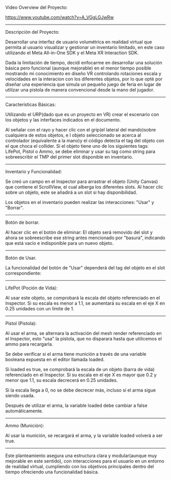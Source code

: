 Video Overview del Proyecto:

https://www.youtube.com/watch?v=A_VGgLGJwRw

__________________________________________________________________________________

Descripción del Proyecto:

Desarrollar una interfaz de usuario volumétrica en realidad virtual que permita al usuario visualizar y gestionar un inventario limitado, 
en este caso utilizando el Meta All-in-One SDK y el Meta XR Interaction SDK.

Dada la limitación de tiempo, decidí enfocarme en desarrollar una solución básica pero funcional (aunque mejorable) en el menor tiempo posible
mostrando mi conocimiento en diseño VR controlando rotaciones escala y velocidades en la interacion con los diferentes objetos,
por lo que opté por diseñar una experiencia que simula un pequeño juego de feria en lugar de utilizar una pistola de manera convencional desde la mano del jugador.
__________________________________________________________________________________

Características Básicas:

Utilizando el URP(dado que es un proyecto en VR) crear el escenario con los objetos y las interfaces indicados en el documento.

Al señalar con el rayo y hacer clic con el grip(el lateral del mando)sobre cualquiera de estos objetos, e
l objeto seleccionado se acerca al controlador (equivalente a la mano)y el código detecta el tag del objeto con el que choca el collider. 
Si el objeto tiene uno de los siguientes tags: LifePot, Pistol o Ammo, se debe eliminar y usar su tag como string para sobreescribir el TMP del primer slot disponible en inventario.

__________________________________________________________________________________

Inventario y Funcionalidad:



Se creó un campo en el Inspector para arrastrar el objeto (Unity Canvas) que contiene el ScrollView, 
el cual alberga los diferentes slots.
Al hacer clic sobre un objeto, este se añadirá a un slot si hay disponibilidad.

Los objetos en el inventario pueden realizar las interacciones: "Usar" y "Borrar".
__________________________________________________________________________________

Botón de borrar.

Al hacer clic en el botón de eliminar:
El objeto será removido del slot y ahora se sobreescribe ese string antes mencionado por "basura", indicando que está vacío e indisponible para un nuevo objeto.
__________________________________________________________________________________

Botón de Usar.

La funcionalidad del botón de "Usar" dependerá del tag del objeto en el slot correspondiente:
__________________________________________________________________________________

LifePot (Poción de Vida):

Al usar este objeto, se comprobará la escala del objeto referenciado en el Inspector.
Si su escala es menor a 1.1, se aumentará su escala en el eje X en 0.25 unidades con un límite de 1.
__________________________________________________________________________________

Pistol (Pistola):

Al usar el arma, se alternara la activación del mesh render referenciado en el Inspector, esto "usa" la pistola, que no disparara hasta que utilicemos el ammo para recargarla.

Se debe verificar si el arma tiene munición a través de una variable booleana expuesta en el editor llamada loaded.

Si loaded es true, se comprobará la escala de un objeto (barra de vida) referenciado en el Inspector. Si su escala en el eje X es mayor que 0.2 y menor que 1.1, su escala decrecerá en 0.25 unidades.

Si la escala llega a 0, no se debe decrecer más, incluso si el arma sigue siendo usada.


Después de utilizar el arma, la variable loaded debe cambiar a false automáticamente.
__________________________________________________________________________________

Ammo (Munición):

Al usar la munición, se recargará el arma, y la variable loaded volverá a ser true.

__________________________________________________________________________________


Este planteamiento asegura una estructura clara y modular(aunque muy mejorable en este sentido), 
con interacciones para el usuario en un entorno de realidad virtual,
cumpliendo con los objetivos principales dentro del tiempo ofreciendo una funcionalidad básica.



